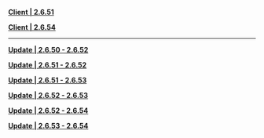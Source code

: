 **[Client | 2.6.51](https://autopatchcnws.yuanshen.com/client_app/download/beta_pc/20220401122614_8civQtfGWu5wwZ3Z/YuanShen_2.6.51_beta.zip)**

**[Client | 2.6.54](https://autopatchcnws.yuanshen.com/client_app/download/beta_pc/20220421113408_yzV8nb9a38wkGeQf/YuanShen_2.6.54_beta.zip)**

-----

**[Update | 2.6.50 - 2.6.52](https://autopatchcnws.yuanshen.com/client_app/beta_update/hk4e_cn/27/game_2.6.50_2.6.52_hdiff_6hAU1f0SuQiDI7LN.zip)**

**[Update | 2.6.51 - 2.6.52](https://autopatchcnws.yuanshen.com/client_app/beta_update/hk4e_cn/27/game_2.6.51_2.6.52_hdiff_4IL3oPljTpvgJ5uK.zip)**

**[Update | 2.6.51 - 2.6.53](https://autopatchcnws.yuanshen.com/client_app/beta_update/hk4e_cn/27/game_2.6.51_2.6.53_hdiff_L7QohDTtBIV1de3N.zip)**

**[Update | 2.6.52 - 2.6.53](https://autopatchcnws.yuanshen.com/client_app/beta_update/hk4e_cn/27/game_2.6.52_2.6.53_hdiff_JzabOvR81e9W2h4q.zip)**

**[Update | 2.6.52 - 2.6.54](https://autopatchcnws.yuanshen.com/client_app/beta_update/hk4e_cn/27/game_2.6.52_2.6.54_hdiff_4DuKR9bHIUSXWi3B.zip)**

**[Update | 2.6.53 - 2.6.54](https://autopatchcnws.yuanshen.com/client_app/beta_update/hk4e_cn/27/game_2.6.53_2.6.54_hdiff_MrnTlXh2ECFZkjdz.zip)**
